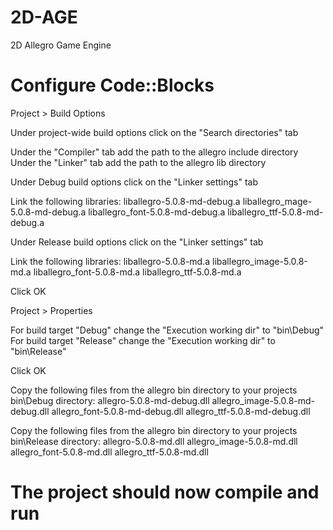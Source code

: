 2D-AGE
======

2D Allegro Game Engine


Configure Code::Blocks
======================
Project > Build Options

Under project-wide build options click on the "Search directories" tab

Under the "Compiler" tab add the path to the allegro include directory
Under the "Linker" tab add the path to the allegro lib directory

Under Debug build options click on the "Linker settings" tab

Link the following libraries:
	liballegro-5.0.8-md-debug.a
	liballegro_mage-5.0.8-md-debug.a
	liballegro_font-5.0.8-md-debug.a
	liballegro_ttf-5.0.8-md-debug.a

Under Release build options click on the "Linker settings" tab

Link the following libraries:
	liballegro-5.0.8-md.a
	liballegro_image-5.0.8-md.a
	liballegro_font-5.0.8-md.a
	liballegro_ttf-5.0.8-md.a

Click OK

Project > Properties

For build target "Debug" change the "Execution working dir" to "bin\Debug"
For build target "Release" change the "Execution working dir" to "bin\Release"

Click OK

Copy the following files from the allegro bin directory to your projects
bin\Debug directory:
	allegro-5.0.8-md-debug.dll
	allegro_image-5.0.8-md-debug.dll
	allegro_font-5.0.8-md-debug.dll
	allegro_ttf-5.0.8-md-debug.dll

Copy the following files from the allegro bin directory to your projects
bin\Release directory:
	allegro-5.0.8-md.dll
	allegro_image-5.0.8-md.dll
	allegro_font-5.0.8-md.dll
	allegro_ttf-5.0.8-md.dll

The project should now compile and run
====================================================